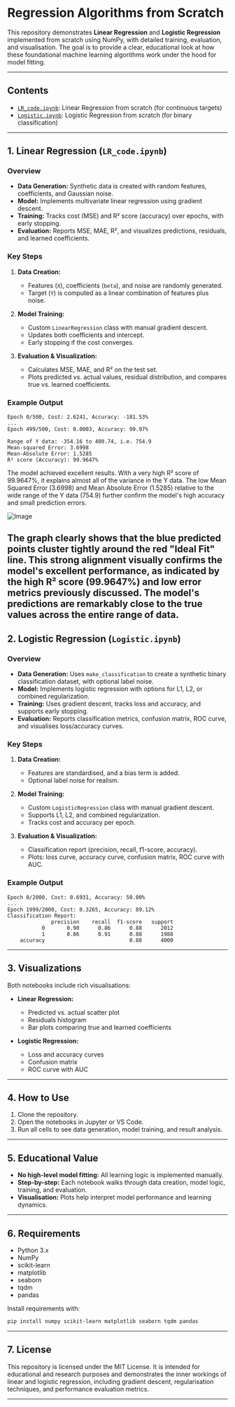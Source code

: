 # Regression Algorithms from Scratch

This repository demonstrates **Linear Regression** and **Logistic Regression** implemented from scratch using NumPy, with detailed training, evaluation, and visualisation. The goal is to provide a clear, educational look at how these foundational machine learning algorithms work under the hood for model fitting.

---

## Contents

- [`LR_code.ipynb`](https://github.com/KrishnaAggarwal2003/Regression-Algorithms-from-Scratch/blob/main/LR_code.ipynb): Linear Regression from scratch (for continuous targets)
- [`Logistic.ipynb`](https://github.com/KrishnaAggarwal2003/Regression-Algorithms-from-Scratch/blob/main/Logistic.ipynb): Logistic Regression from scratch (for binary classification)

---

## 1. Linear Regression (`LR_code.ipynb`)

### Overview

- **Data Generation:** Synthetic data is created with random features, coefficients, and Gaussian noise.
- **Model:** Implements multivariate linear regression using gradient descent.
- **Training:** Tracks cost (MSE) and R² score (accuracy) over epochs, with early stopping.
- **Evaluation:** Reports MSE, MAE, R², and visualizes predictions, residuals, and learned coefficients.

### Key Steps

1. **Data Creation:**  
   - Features (`X`), coefficients (`beta`), and noise are randomly generated.
   - Target (`Y`) is computed as a linear combination of features plus noise.

2. **Model Training:**  
   - Custom `LinearRegression` class with manual gradient descent.
   - Updates both coefficients and intercept.
   - Early stopping if the cost converges.

3. **Evaluation & Visualization:**  
   - Calculates MSE, MAE, and R² on the test set.
   - Plots predicted vs. actual values, residual distribution, and compares true vs. learned coefficients.

### Example Output

```
Epoch 0/500, Cost: 2.6241, Accuracy: -181.53%
...
Epoch 499/500, Cost: 0.0003, Accuracy: 99.97%

Range of Y data: -354.16 to 400.74, i.e. 754.9
Mean-squared Error: 3.6998
Mean-Absolute Error: 1.5285
R² score (Accuracy): 99.9647%
```
The model achieved excellent results. With a very high R² score of 99.9647%, it explains almost all of the variance in the Y data. The low Mean Squared Error (3.6998) and Mean Absolute Error (1.5285) relative to the wide range of the Y data (754.9) further confirm the model's high accuracy and small prediction errors.

![Image](https://github.com/user-attachments/assets/7a8ec618-25b8-4a87-a9f8-71b34d528a58)


The graph clearly shows that the blue predicted points cluster tightly around the red "Ideal Fit" line. This strong alignment visually confirms the model's excellent performance, as indicated by the high R² score (99.9647%) and low error metrics previously discussed. The model's predictions are remarkably close to the true values across the entire range of data.
---

## 2. Logistic Regression (`Logistic.ipynb`)

### Overview

- **Data Generation:** Uses `make_classification` to create a synthetic binary classification dataset, with optional label noise.
- **Model:** Implements logistic regression with options for L1, L2, or combined regularization.
- **Training:** Uses gradient descent, tracks loss and accuracy, and supports early stopping.
- **Evaluation:** Reports classification metrics, confusion matrix, ROC curve, and visualises loss/accuracy curves.

### Key Steps

1. **Data Creation:**  
   - Features are standardised, and a bias term is added.
   - Optional label noise for realism.

2. **Model Training:**  
   - Custom `LogisticRegression` class with manual gradient descent.
   - Supports L1, L2, and combined regularization.
   - Tracks cost and accuracy per epoch.

3. **Evaluation & Visualization:**  
   - Classification report (precision, recall, f1-score, accuracy).
   - Plots: loss curve, accuracy curve, confusion matrix, ROC curve with AUC.

### Example Output

```
Epoch 0/2000, Cost: 0.6931, Accuracy: 50.00%
...
Epoch 1999/2000, Cost: 0.3265, Accuracy: 89.12%
Classification Report:
              precision    recall  f1-score   support
           0       0.90      0.86      0.88      2012
           1       0.86      0.91      0.88      1988
    accuracy                           0.88      4000
```

---

## 3. Visualizations

Both notebooks include rich visualisations:
- **Linear Regression:**  
  - Predicted vs. actual scatter plot  
  - Residuals histogram  
  - Bar plots comparing true and learned coefficients

- **Logistic Regression:**  
  - Loss and accuracy curves  
  - Confusion matrix  
  - ROC curve with AUC

---

## 4. How to Use

1. Clone the repository.
2. Open the notebooks in Jupyter or VS Code.
3. Run all cells to see data generation, model training, and result analysis.

---

## 5. Educational Value

- **No high-level model fitting:** All learning logic is implemented manually.
- **Step-by-step:** Each notebook walks through data creation, model logic, training, and evaluation.
- **Visualisation:** Plots help interpret model performance and learning dynamics.

---

## 6. Requirements

- Python 3.x
- NumPy
- scikit-learn
- matplotlib
- seaborn
- tqdm
- pandas

Install requirements with:
```bash
pip install numpy scikit-learn matplotlib seaborn tqdm pandas
```

---

## 7. License

This repository is licensed under the MIT License.
It is intended for educational and research purposes and demonstrates the inner workings of linear and logistic regression, including gradient descent, regularisation techniques, and performance evaluation metrics.

---
